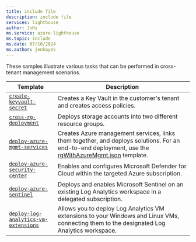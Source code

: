 ```yaml
---
title: include file
description: include file
services: lighthouse
author: JnHs
ms.service: azure-lighthouse
ms.topic: include
ms.date: 07/10/2024
ms.author: jenhayes
---
```


These samples illustrate various tasks that can be performed in cross-tenant management scenarios.

| **Template** | **Description** |
|---------|---------|
| [`create-keyvault-secret`](https://github.com/Azure/Azure-Lighthouse-samples/tree/master/templates/create-keyvault-secret) | Creates a Key Vault in the customer's tenant and creates access policies.
| [`cross-rg-deployment`](https://github.com/Azure/Azure-Lighthouse-samples/tree/master/templates/cross-rg-deployment) | Deploys storage accounts into two different resource groups.|
| [`deploy-azure-mgmt-services`](https://github.com/Azure/Azure-Lighthouse-samples/tree/master/templates/deploy-azure-mgmt-services) | Creates Azure management services, links them together, and deploys solutions. For an end-to-end deployment, use the [rgWithAzureMgmt.json](https://github.com/Azure/Azure-Lighthouse-samples/blob/master/templates/deploy-azure-mgmt-services/rgWithAzureMgmt.json) template. |
| [`deploy-azure-security-center`](https://github.com/Azure/Azure-Lighthouse-samples/tree/master/templates/deploy-azure-security-center) | Enables and configures Microsoft Defender for Cloud within the targeted Azure subscription. |
| [`deploy-azure-sentinel`](https://github.com/Azure/Azure-Lighthouse-samples/tree/master/templates/deploy-azure-sentinel) | Deploys and enables Microsoft Sentinel on an existing Log Analytics workspace in a delegated subscription. |
| [`deploy-log-analytics-vm-extensions`](https://github.com/Azure/Azure-Lighthouse-samples/tree/master/templates/deploy-log-analytics-vm-extensions) | Allows you to deploy Log Analytics VM extensions to your Windows and Linux VMs, connecting them to the designated Log Analytics workspace. |
